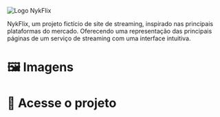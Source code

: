 ![Logo NykFlix](https://i.imgur.com/Pe1urR6.png)

NykFlix, um projeto fictício de site de streaming, inspirado nas principais plataformas do mercado. Oferecendo uma representação das principais páginas de um serviço de streaming com uma interface intuitiva. 


# 🖼️ Imagens


# 📂 Acesse o projeto
